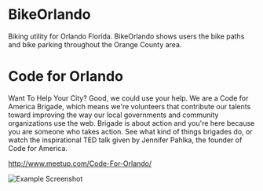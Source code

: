 BikeOrlando
===========

Biking utility for Orlando Florida. BikeOrlando shows users the bike paths and bike parking throughout the Orange County area.

Code for Orlando
================
Want To Help Your City? Good, we could use your help. We are a Code for America Brigade, which means we're volunteers that contribute our talents toward improving the way our local governments and community organizations use the web. Brigade is about action and you're here because you are someone who takes action. See what kind of things brigades do, or watch the inspirational TED talk given by Jennifer Pahlka, the founder of Code for America.

http://www.meetup.com/Code-For-Orlando/

![Example Screenshot](https://cloud.githubusercontent.com/assets/1614281/4536298/e8f78d54-4dc3-11e4-847f-b9eed7ec98f4.png)
